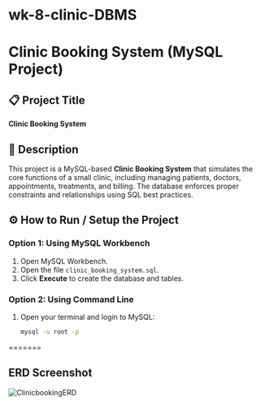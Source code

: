 
# wk-8-clinic-DBMS

# Clinic Booking System (MySQL Project)

## 📋 Project Title
**Clinic Booking System**

## 🧾 Description
This project is a MySQL-based **Clinic Booking System** that simulates the core functions of a small clinic, including managing patients, doctors, appointments, treatments, and billing. The database enforces proper constraints and relationships using SQL best practices.

## ⚙️ How to Run / Setup the Project

### Option 1: Using MySQL Workbench
1. Open MySQL Workbench.
2. Open the file `clinic_booking_system.sql`.
3. Click **Execute** to create the database and tables.

### Option 2: Using Command Line
1. Open your terminal and login to MySQL:
   ```bash
   mysql -u root -p

=======
## ERD Screenshot
![ClinicbookingERD](https://github.com/user-attachments/assets/0c622ae0-48f0-4fe9-81ea-17e13b4577b2)

